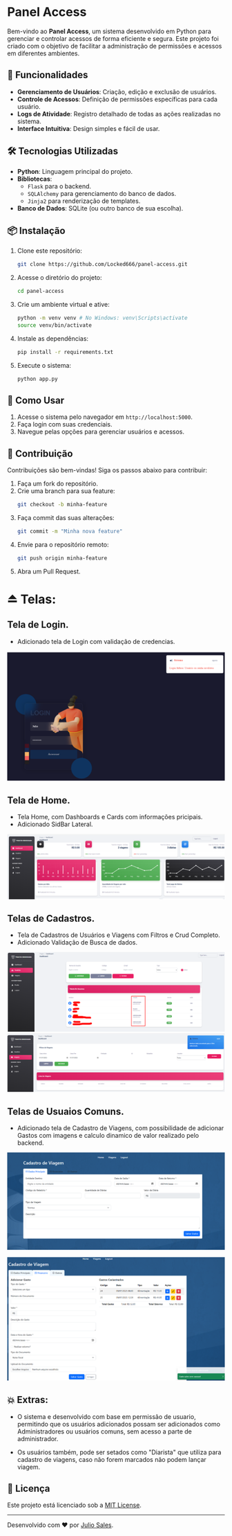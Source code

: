 # Panel Access

Bem-vindo ao **Panel Access**, um sistema desenvolvido em Python para gerenciar e controlar acessos de forma eficiente e segura. Este projeto foi criado com o objetivo de facilitar a administração de permissões e acessos em diferentes ambientes.

## 🚀 Funcionalidades

- **Gerenciamento de Usuários**: Criação, edição e exclusão de usuários.
- **Controle de Acessos**: Definição de permissões específicas para cada usuário.
- **Logs de Atividade**: Registro detalhado de todas as ações realizadas no sistema.
- **Interface Intuitiva**: Design simples e fácil de usar.

## 🛠️ Tecnologias Utilizadas

- **Python**: Linguagem principal do projeto.
- **Bibliotecas**: 
    - `Flask` para o backend.
    - `SQLAlchemy` para gerenciamento do banco de dados.
    - `Jinja2` para renderização de templates.
- **Banco de Dados**: SQLite (ou outro banco de sua escolha).

## 📦 Instalação

1. Clone este repositório:
     ```bash
     git clone https://github.com/Locked666/panel-access.git
     ```
2. Acesse o diretório do projeto:
     ```bash
     cd panel-access
     ```
3. Crie um ambiente virtual e ative:
     ```bash
     python -m venv venv # No Windows: venv\Scripts\activate
     source venv/bin/activate 
     ```
4. Instale as dependências:
     ```bash
     pip install -r requirements.txt
     ```
5. Execute o sistema:
     ```bash
     python app.py
     ```

## 📖 Como Usar

1. Acesse o sistema pelo navegador em `http://localhost:5000`.
2. Faça login com suas credenciais.
3. Navegue pelas opções para gerenciar usuários e acessos.

## 🤝 Contribuição

Contribuições são bem-vindas! Siga os passos abaixo para contribuir:

1. Faça um fork do repositório.
2. Crie uma branch para sua feature:
     ```bash
     git checkout -b minha-feature
     ```
3. Faça commit das suas alterações:
     ```bash
     git commit -m "Minha nova feature"
     ```
4. Envie para o repositório remoto:
     ```bash
     git push origin minha-feature
     ```
5. Abra um Pull Request.


# ⏏ Telas:

## Tela de Login. 
* Adicionado tela de Login com validação de credencias.

![Imagem Tela de Login com Validação](img_md\img_validacao.png)

## Tela de Home. 
* Tela Home, com Dashboards e Cards com informações pricipais. 
* Adicionado SidBar Lateral. 

![Imagem Tela de Home](img_md\img_home.png)

## Telas de Cadastros. 

* Tela de Cadastros de Usuários e Viagens com Filtros e Crud Completo.
* Adicionado Validação de Busca de dados.  

![Imagem Tela de Usuários](img_md\img_users.png)  ![Imagem Tela de Viagens](img_md\img_viagens.png)


## Telas de Usuaios Comuns. 

* Adicionado tela de Cadastro de Viagens, com possibilidade de adicionar Gastos com imagens e calculo dinamico de valor realizado pelo backend. 

![Imagem de tela de cadastro de viagens](img_md\img_cadastro.png)

![Imagem de tela de cadastro de gasto](img_md\img_add_gastos.png)

## 💥 Extras: 

* O sistema e desenvolvido com base em permissão de usuario, permitindo que os usuários adicionados possam ser adicionados como Administradores ou usuários comuns, sem acesso a parte de administrador. 

* Os usuários também, pode ser setados como "Diarista" que  utiliza para cadastro de viagens, caso não forem marcados não podem lançar viagem. 


## 📄 Licença

Este projeto está licenciado sob a [MIT License](LICENSE).

---

Desenvolvido com ❤️ por [Julio Sales](https://github.com/Locked666).